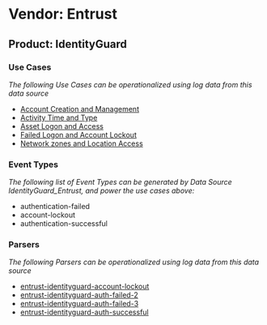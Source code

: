 Vendor: Entrust
===============
Product: IdentityGuard
----------------------

### Use Cases

_The following Use Cases can be operationalized using log data from this data source_

* [Account Creation and Management](../UseCases/usecase_account_creation_and_management.md)
* [Activity Time  and Type](../UseCases/usecase_activity_time__and_type.md)
* [Asset Logon and Access](../UseCases/usecase_asset_logon_and_access.md)
* [Failed Logon and Account Lockout](../UseCases/usecase_failed_logon_and_account_lockout.md)
* [Network zones and Location Access](../UseCases/usecase_network_zones_and_location_access.md)


### Event Types

_The following list of Event Types can be generated by Data Source IdentityGuard_Entrust, and power the use cases above:_

- authentication-failed
- account-lockout
- authentication-successful


### Parsers

_The following Parsers can be operationalized using log data from this data source_

* [entrust-identityguard-account-lockout](../Parsers/parserContent_entrust-identityguard-account-lockout.md)
* [entrust-identityguard-auth-failed-2](../Parsers/parserContent_entrust-identityguard-auth-failed-2.md)
* [entrust-identityguard-auth-failed-3](../Parsers/parserContent_entrust-identityguard-auth-failed-3.md)
* [entrust-identityguard-auth-successful](../Parsers/parserContent_entrust-identityguard-auth-successful.md)
